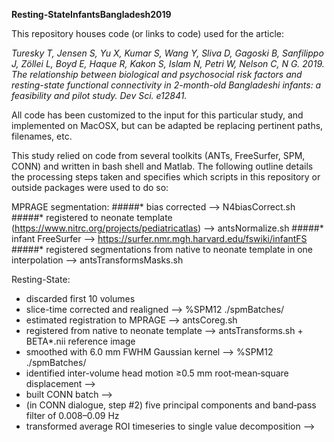 **Resting-StateInfantsBangladesh2019**

This repository houses code (or links to code) used for the article:

*Turesky T, Jensen S, Yu X, Kumar S, Wang Y, Sliva D, Gagoski B, Sanfilippo J, Zöllei L, Boyd E, Haque R, Kakon S, Islam N, Petri W, Nelson C, N G. 2019. The relationship between biological and psychosocial risk factors and resting-state functional connectivity in 2-month-old Bangladeshi infants: a feasibility and pilot study. Dev Sci. e12841.*

All code has been customized to the input for this particular study, and implemented on MacOSX, but can be adapted be replacing pertinent paths, filenames, etc. 

This study relied on code from several toolkits (ANTs, FreeSurfer, SPM, CONN) and written in bash shell and Matlab. The following outline details the processing steps taken and specifies which scripts in this repository or outside packages were used to do so:

MPRAGE segmentation: 
#####* bias corrected --> N4biasCorrect.sh
#####* registered to neonate template (https://www.nitrc.org/projects/pediatricatlas) --> antsNormalize.sh 
#####* infant FreeSurfer --> https://surfer.nmr.mgh.harvard.edu/fswiki/infantFS 
#####* registered segmentations from native to neonate template in one interpolation --> antsTransformsMasks.sh


Resting-State: 
* discarded first 10 volumes 
* slice-time corrected and realigned --> %SPM12 ./spmBatches/ 
* estimated registration to MPRAGE --> antsCoreg.sh 
* registered from native to neonate template --> antsTransforms.sh + BETA*.nii reference image 
* smoothed with 6.0 mm FWHM Gaussian kernel --> %SPM12 ./spmBatches/ 
* identified inter-volume head motion ≥0.5 mm root‐mean‐square displacement --> 
* built CONN batch --> 
* (in CONN dialogue, step #2) five principal components and band‐pass filter of 0.008–0.09 Hz 
* transformed average ROI timeseries to single value decomposition -->
